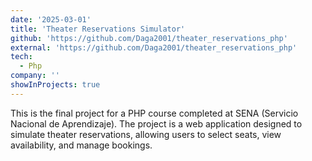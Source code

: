 ```yaml
---
date: '2025-03-01'
title: 'Theater Reservations Simulator'
github: 'https://github.com/Daga2001/theater_reservations_php'
external: 'https://github.com/Daga2001/theater_reservations_php'
tech:
  - Php
company: ''
showInProjects: true
---
```


This is the final project for a PHP course completed at SENA (Servicio Nacional de Aprendizaje). The project is a web application designed to simulate theater reservations, allowing users to select seats, view availability, and manage bookings.
